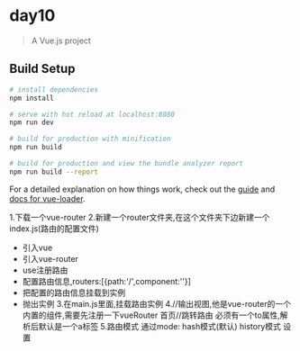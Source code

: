 # day10

> A Vue.js project

## Build Setup

``` bash
# install dependencies
npm install

# serve with hot reload at localhost:8080
npm run dev

# build for production with minification
npm run build

# build for production and view the bundle analyzer report
npm run build --report
```

For a detailed explanation on how things work, check out the [guide](http://vuejs-templates.github.io/webpack/) and [docs for vue-loader](http://vuejs.github.io/vue-loader).



1.下载一个vue-router
2.新建一个router文件夹,在这个文件夹下边新建一个index.js(路由的配置文件)
- 引入vue
- 引入vue-router
- use注册路由
- 配置路由信息,routers:[{path:'/',component:''}]  
- 把配置的路由信息挂载到实例
- 抛出实例
3.在main.js里面,挂载路由实例
4.<router-view></router-view>//输出视图,他是vue-router的一个内置的组件,需要先注册一下vueRouter
    <router-link to='/'>首页</router-link>//跳转路由   必须有一个to属性,解析后默认是一个a标签
5.路由模式  通过mode:    hash模式(默认)  history模式   设置